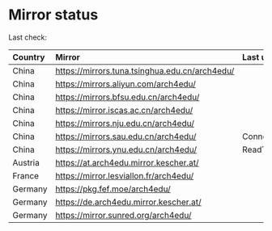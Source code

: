 <script src="./time.js"></script>
# Mirror status
Last check: <script type="text/javascript">localize(1688984524.1092608);</script>

|Country|Mirror|Last update|
|:------|:-----|:----------|
|China|https://mirrors.tuna.tsinghua.edu.cn/arch4edu/|<script type="text/javascript">localize(1688970951);</script>|
|China|https://mirrors.aliyun.com/arch4edu/|<script type="text/javascript">localize(1688884445);</script>|
|China|https://mirrors.bfsu.edu.cn/arch4edu/|<script type="text/javascript">localize(1688927515);</script>|
|China|https://mirror.iscas.ac.cn/arch4edu/|<script type="text/javascript">localize(1688970951);</script>|
|China|https://mirrors.nju.edu.cn/arch4edu/|<script type="text/javascript">localize(1688884445);</script>|
|China|https://mirrors.sau.edu.cn/arch4edu/|ConnectionError|
|China|https://mirrors.ynu.edu.cn/arch4edu/|ReadTimeout|
|Austria|https://at.arch4edu.mirror.kescher.at/|<script type="text/javascript">localize(1688927515);</script>|
|France|https://mirror.lesviallon.fr/arch4edu/|<script type="text/javascript">localize(1688927515);</script>|
|Germany|https://pkg.fef.moe/arch4edu/|<script type="text/javascript">localize(1688927515);</script>|
|Germany|https://de.arch4edu.mirror.kescher.at/|<script type="text/javascript">localize(1688927515);</script>|
|Germany|https://mirror.sunred.org/arch4edu/|<script type="text/javascript">localize(1688927515);</script>|

<script src="./tablefilter/tablefilter.js"></script>
<script src="./table.js"></script>